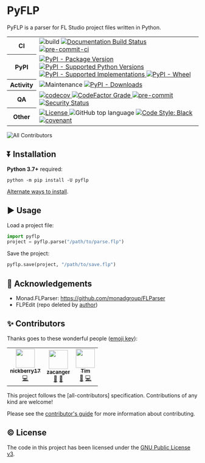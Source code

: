 # PyFLP

PyFLP is a parser for FL Studio project files written in Python.

<!-- SHIELDS -->
<!-- markdownlint-disable -->
<table>
  <colgroup>
    <col style="width: 10%;"/>
    <col style="width: 90%;"/>
  </colgroup>
  <tbody>
    <tr>
      <th>CI</th>
      <td>
        <img alt="build" src="https://img.shields.io/github/workflow/status/demberto/pyflp/main"/>
        <a href="https://pyflp.readthedocs.io/en/latest/">
          <img alt="Documentation Build Status" src="https://img.shields.io/readthedocs/pyflp/latest?logo=read-the-docs"/>
        </a>
        <a href="https://results.pre-commit.ci/latest/github/demberto/PyFLP/master">
          <img alt="pre-commit-ci" src="https://results.pre-commit.ci/badge/github/demberto/PyFLP/master.svg"/>
        </a>
      </td>
    </tr>
    <tr>
      <th>PyPI</th>
      <td>
        <a href="https://pypi.org/project/PyFLP">
          <img alt="PyPI - Package Version" src="https://img.shields.io/pypi/v/PyFLP"/>
        </a>
        <a href="https://pypi.org/project/PyFLP">
          <img alt="PyPI - Supported Python Versions" src="https://img.shields.io/pypi/pyversions/PyFLP?logo=python&amp;logoColor=white"/>
        </a>
        <a href="https://pypi.org/project/PyFLP">
          <img alt="PyPI - Supported Implementations" src="https://img.shields.io/pypi/implementation/PyFLP"/>
        </a>
        <a href="https://pypi.org/project/PyFLP">
          <img alt="PyPI - Wheel" src="https://img.shields.io/pypi/wheel/PyFLP"/>
        </a>
      </td>
    </tr>
    <tr>
      <th>Activity</th>
      <td>
        <img alt="Maintenance" src="https://img.shields.io/maintenance/yes/2022"/>
        <a href="https://pypistats.org/packages/pyflp">
          <img alt="PyPI - Downloads" src="https://img.shields.io/pypi/dm/PyFLP"/>
        </a>
      </td>
    </tr>
    <tr>
      <th>QA</th>
      <td>
        <a href="https://codecov.io/gh/demberto/PyFLP">
          <img alt="codecov" src="https://codecov.io/gh/demberto/PyFLP/branch/master/graph/badge.svg?token=RGSRMMF8PF"/>
        </a>
        <a href="https://codefactor.io/repository/github/demberto/PyFLP">
          <img alt="CodeFactor Grade" src="https://img.shields.io/codefactor/grade/github/demberto/PyFLP?logo=codefactor"/>
        </a>
        <a href="https://github.com/pre-commit/pre-commit">
          <img alt="pre-commit" src="https://img.shields.io/badge/pre--commit-enabled-brightgreen?logo=pre-commit&amp;logoColor=white"/>
        </a>
        <a href="https://github.com/PyCQA/bandit">
          <img alt="Security Status" src="https://img.shields.io/badge/security-bandit-yellow.svg"/>
        </a>
      </td>
    </tr>
    <tr>
      <th>Other</th>
      <td>
        <a href="https://github.com/demberto/PyFLP/blob/master/LICENSE">
          <img alt="License" src="https://img.shields.io/github/license/demberto/PyFLP"/>
        </a>
        <img alt="GitHub top language" src="https://img.shields.io/github/languages/top/demberto/PyFLP"/>
        <a href="https://github.com/psf/black">
          <img alt="Code Style: Black" src="https://img.shields.io/badge/code%20style-black-black"/>
        </a>
        <a href="https://github.com/demberto/PyFLP/blob/master/CODE_OF_CONDUCT.md">
          <img alt="covenant" src="https://img.shields.io/badge/Contributor%20Covenant-2.1-4baaaa.svg"/>
        </a>
      </td>
    </tr>
  </tbody>
</table>
<!-- markdownlint-restore -->

<!-- ALL-CONTRIBUTORS-BADGE:START - Do not remove or modify this section -->
![All Contributors](https://img.shields.io/badge/all_contributors-3-orange.svg?style=flat-square)
<!-- ALL-CONTRIBUTORS-BADGE:END -->

## ⏬ Installation

**Python 3.7+** required:

```console
python -m pip install -U pyflp
```

[Alternate ways to install](https://pyflp.rtfd.io/).

## ▶ Usage

Load a project file:

```py
import pyflp
project = pyflp.parse("/path/to/parse.flp")
```

Save the project:

```py
pyflp.save(project, "/path/to/save.flp")
```

## 🙏 Acknowledgements

- Monad.FLParser: <https://github.com/monadgroup/FLParser>
- FLPEdit (repo deleted by [author](https://github.com/roadcrewworker))

## ✨ Contributors

Thanks goes to these wonderful people ([emoji key](https://allcontributors.org/docs/en/emoji-key)):

<!-- ALL-CONTRIBUTORS-LIST:START - Do not remove or modify this section -->
<!-- prettier-ignore-start -->
<!-- markdownlint-disable -->
<table>
  <tbody>
    <tr>
      <td align="center"><a href="https://github.com/nickberry17"><img src="https://avatars.githubusercontent.com/u/18670565?v=4?s=50" width="50px;" alt=""/><br /><sub><b>nickberry17</b></sub></a><br /><a href="https://github.com/demberto/PyFLP/commits?author=nickberry17" title="Code">💻</a></td>
      <td align="center"><a href="https://github.com/zacanger"><img src="https://avatars.githubusercontent.com/u/12520493?v=4?s=50" width="50px;" alt=""/><br /><sub><b>zacanger</b></sub></a><br /><a href="https://github.com/demberto/PyFLP/issues?q=author%3Azacanger" title="Bug reports">🐛</a> <a href="https://github.com/demberto/PyFLP/commits?author=zacanger" title="Documentation">📖</a></td>
      <td align="center"><a href="https://github.com/ttaschke"><img src="https://avatars.githubusercontent.com/u/7067750?v=4?s=50" width="50px;" alt=""/><br /><sub><b>Tim</b></sub></a><br /><a href="https://github.com/demberto/PyFLP/commits?author=ttaschke" title="Documentation">📖</a> <a href="https://github.com/demberto/PyFLP/commits?author=ttaschke" title="Code">💻</a></td>
    </tr>
  </tbody>
</table>
<!-- markdownlint-restore -->
<!-- prettier-ignore-end -->
<!-- ALL-CONTRIBUTORS-LIST:END -->

This project follows the [all-contributors] specification. Contributions of
any kind are welcome!

Please see the [contributor's guide][contributors-guide] for more information
about contributing.

## © License

The code in this project has been licensed under the [GNU Public License v3][gpl3].

<!-- LINKS -->
[contributors-guide]: https://github.com/demberto/PyFLP/blob/master/CONTRIBUTING.md
[gpl3]: https://www.gnu.org/licenses/gpl-3.0.en.html
